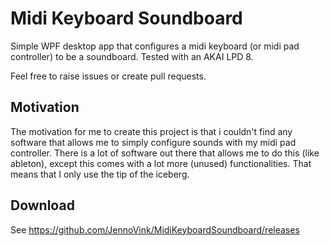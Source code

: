 # Midi Keyboard Soundboard
Simple WPF desktop app that configures a midi keyboard (or midi pad controller) to be a soundboard. Tested with an AKAI LPD 8.

Feel free to raise issues or create pull requests.

## Motivation
The motivation for me to create this project is that i couldn't find any software that allows me to simply configure sounds with my midi pad controller. There is a lot of software out there that allows me to do this (like ableton), except this comes with a lot more (unused) functionalities. That means that I only use the tip of the iceberg.

## Download
See https://github.com/JennoVink/MidiKeyboardSoundboard/releases
